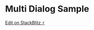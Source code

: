 # Multi Dialog Sample

[Edit on StackBlitz ⚡️](https://stackblitz.com/edit/multi-dialog-sample?file=README.md)
